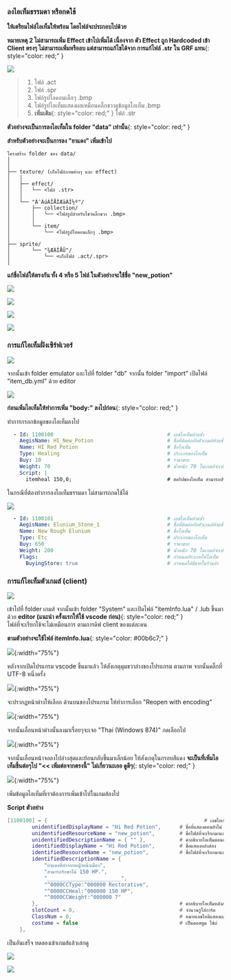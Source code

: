 ### ลงไอเท็มธรรมดา หรือกดใช้

**ให้เตรียมไฟล์ไอเท็มให้พร้อม โดยไฟล์จะประกอบไปด้วย**

**หมายเหตุ 2 ไม่สามารถเพิ่ม Effect เข้าไปเพิ่มได้ เนื่องจาก ตัว Effect ถูก Hardcoded เข้า Client ตรงๆ ไม่สามารถเพิ่มหรือลบ แต่สามารถแก้ไขได้จาก การแก้ไฟล์ .str ใน GRF แทน**{: style="color: red;" }

![](../assets/images/img/10/01.PNG)

> 1. ไฟล์ .act
> 2. ไฟล์ .spr
> 3. ไฟล์รูปไอคอนเล็กๆ .bmp
> 4. ไฟล์รูปไอเท็มแสดงผลเหมือนคลิ๊กขวาดูข้อมูลไอเท็ม .bmp
> 5. **เพิ่มเติม**{: style="color: red;" } ไฟล์ .str

**ตัวอย่างจะเป็นการลงไอเท็มใน folder "data" เท่านั้น**{: style="color: red;" }

**สำหรับตัวอย่างจะเป็นการลง "ยาแดง" เพิ่มเข้าไป**

```text
โครงสร้าง folder ของ data/
│
│
├── texture/ (เก็บไฟล์ภาพต่างๆ และ effect)
│   │
│   ├── effect/
│   │   └── <ไฟล์ .str>
│   │
│   └── "À¯ÀúÀÎÅÍÆäÀÌ½º"/
│       ├── collection/
│       │   └── <ไฟล์รูปสำหรับโชว์คลิ๊กขวา .bmp>
│       │
│       └── item/
│           └── <ไฟล์รูปไอคอนเล็กๆ .bmp>
│   
├── sprite/ 
│       └── "¾ÆÀÌÅÛ"/
│           └── <เก็บไฟล์ .act/.spr>
│ 
```

**แก้ชื่อไฟล์ให้ตรงกัน ทั้ง 4 หรือ 5 ไฟล์ ในตัวอย่างจะใช้ชื่อ "new_potion"**

![](../assets/images/img/10/02.PNG)


![](../assets/images/img/10/03.PNG)


![](../assets/images/img/10/04.PNG)


![](../assets/images/img/10/05.PNG)


### การแก้ไอเท็มฝั่งเซิร์ฟเวอร์

![](../assets/images/img/10/06.PNG)

จากนั้นเข้า folder emulator และไปที่ folder "db" จากนั้น folder "import" เปิดไฟล์ "item_db.yml" ด้วย editor

![](../assets/images/img/10/07.PNG)

**ก่อนเพิ่มไอเท็มให้ทำการเพิ่ม "body:" ลงไปก่อน**{: style="color: red;" }

ทำการกรอกข้อมูลของไอเท็มลงไป

```yml
  - Id: 1100100                                     # เลขไอเท็มห้ามซ้ำ
    AegisName: HI_New_Potion                        # ชื่อที่ติดต่อกับตัวเกมส์ห้ามซ้ำ ห้ามเว้นวรรค
    Name: HI Red Potion                             # ชื่อไอเท็ม
    Type: Healing                                   # ประเภทของไอเท็ม
    Buy: 10                                         # ราคาขาย
    Weight: 70                                      # น้ำหนัก 70 ในเกมส์จะเท่ากับ 7 [หารด้วย 10]
    Script: |
      itemheal 150,0;                               # สคริปของไอเท็ม สามารถปรับแต่งตามใจชอบ
```

ในกรณีที่ต้องทำการลงไอเท็มธรรมดา ไม่สามารถกดใช้ได้

![](../assets/images/img/10/08.PNG)

```yml
  - Id: 1100101                                     # เลขไอเท็มห้ามซ้ำ
    AegisName: Elunium_Stone_1                      # ชื่อที่ติดต่อกับตัวเกมส์ห้ามซ้ำ ห้ามเว้นวรรค
    Name: New Rough Elunium                         # ชื่อไอเท็ม
    Type: Etc                                       # ประเภทของไอเท็ม
    Buy: 650                                        # ราคาขาย
    Weight: 200                                     # น้ำหนัก 70 ในเกมส์จะเท่ากับ 7 [หารด้วย 10]
    Flags:                                          # กำหนดประเภทให้ไอเท็ม
      BuyingStore: true                             # กำหนดให้มีขายในร้านค้า
```

### การแก้ไอเท็มตัวเกมส์ (client)

![](../assets/images/img/10/09.PNG)

เข้าไปที่ folder เกมส์ จากนั้นเข้า folder "System" และเปิดไฟล์ "itemInfo.lua" / .lub ขึ้นมาด้วย **editor (แนะนำ ครั้งแรกให้ใช้ vscode ก่อน)**{: style="color: red;" }\
ไฟล์ที่จะเรียกใช้จะไม่เหมือนการ ตามการดิฟ client ของแต่ละคน

**ตามตัวอย่างจะใช้ไฟล์ itemInfo.lua**{: style="color: #00b6c7;" }

![](../assets/images/img/10/10.PNG){:width="75%"}

หลังจากเปิดโปรแกรม vscode ขึ้นมาแล้ว ให้สังเกตุมุมขวาล่างของโปรแกรม ตามภาพ จากนั้นคลิ๊กที่ UTF-8 หนึ่งครั้ง

![](../assets/images/img/10/11.PNG){:width="75%"}

จะปรากฏหน้าต่างให้เลือก ด้านบนของโปรแกรม ให้ทำการเลือก "Reopen with encoding"

![](../assets/images/img/10/12.PNG){:width="75%"}

จากนั้นเลื่อนหน้าต่างนั้นลงมาเรื่อยๆจะเจอ "Thai (Windows 874)" กดเลือกไป

![](../assets/images/img/10/13.PNG){:width="75%"}

จากนั้นเลื่อนหน้าจอลงไปล่างสุดและย้อนกลับขึ้นมาเล็กน้อย ให้สังเกตุในกรอบสีแดง 
**จะเป็นที่เพิ่มไอเท็มชิ้นต่อๆไป "<< เพิ่มต่อจากตรงนี้" ไม่เกี่ยวนะเออ ดูดีๆ**{: style="color: red;" }

![](../assets/images/img/10/14.PNG){:width="75%"}

เพิ่มข้อมูลไอเท็มที่เราต้องการเพิ่มเข้าไปในเกมส์ลงไป

**Script ตัวอย่าง**

```lua
[1100100] = {                                                   # เลขไอเท็มให้ตรงกับที่แก้ในไฟล์ import ด้านบน
		unidentifiedDisplayName = "Hi Red Potion",      # ชื่อที่แสดงตอนยังไม่
		unidentifiedResourceName = "new_potion",        # ชื่อไฟล์ที่จะเรียกมาแสดงผล
		unidentifiedDescriptionName = { "" },           # คำอธิบายไอเท็มตอนยังไม่ส่อง
		identifiedDisplayName = "Hi Red Potion",        # ชื่อแสดงหลังส่อง
		identifiedResourceName = "new_potion",          # ชื่อไฟล์ที่จะเรียกมาแสดงผลหลังส่อง
		identifiedDescriptionName = {
			"ยาแดงที่ทำจากหญ้าหน้าเมือง",
			"สามารถรักษาได้ 150 HP.",
			"________________________",
			"^0000CCType:^000000 Restorative",
			"^0000CCHeal:^000000 150 HP",
			"^0000CCWeight:^000000 7"
		},                                              # คำอธิบายไอเท็มหลังส่อง 
		slotCount = 0,                                  # จำนวนรูใส่การ์ด
		ClassNum = 0,                                   # หมายเลขไอดีแสดงผลจำพวก หมวก/ปาก/หัว
		costume = false                                 # เป็นคอสตูม ใช่บ่
	},
```

เป็นอันเสร็จ ทดลองเข้าเกมส์แล้วเสกดู

![](../assets/images/img/10/15.PNG)

![](../assets/images/img/10/16.PNG)

